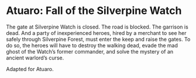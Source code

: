 # Atuaro: Fall of the Silverpine Watch

The gate at Silverpine Watch is closed. The road is blocked. The garrison is dead. And a party of inexperienced heroes, hired by a merchant to see her safely through Silverpine Forest, must enter the keep and raise the gates. To do so, the heroes will have to destroy the walking dead, evade the mad ghost of the Watch’s former commander, and solve the mystery of an ancient warlord’s curse.

Adapted for Atuaro.